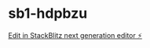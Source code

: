 # sb1-hdpbzu

[Edit in StackBlitz next generation editor ⚡️](https://stackblitz.com/~/github.com/establishooo/sb1-hdpbzu)